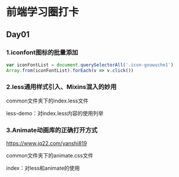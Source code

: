 # 前端学习圈打卡

## Day01

### 1.iconfont图标的批量添加

```js
var iconFontList = document.querySelectorAll('.icon-gouwuche1')
Array.from(iconFontList).forEach(v => v.click())
```

### 2.less通用样式引入、Mixins混入的妙用

common文件夹下的index.less文件

less-demo：对index.less内容的使用列举

### 3.Animate动画库的正确打开方式

https://www.jq22.com/yanshi819

common文件夹下的animate.css文件

index：对less和animate的使用